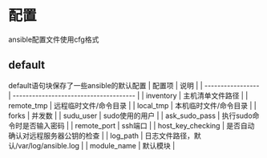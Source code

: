 # 配置
ansible配置文件使用cfg格式

## default
default语句块保存了一些ansible的默认配置
| 配置项            | 说明                                   |
| ----------------- | -------------------------------------- |
| inventory         | 主机清单文件路径                       |
| remote_tmp        | 远程临时文件/命令目录                  |
| local_tmp         | 本机临时文件/命令目录                  |
| forks             | 并发数                                 |
| sudu_user         | sudo使用的用户                         |
| ask_sudo_pass     | 执行sudo命令时是否输入密码             |
| remote_port       | ssh端口                                |
| host_key_checking | 是否自动确认对远程服务器公钥的检查         |
| log_path          | 日志文件路径，默认/var/log/ansible.log |
| module_name       | 默认模块                               |